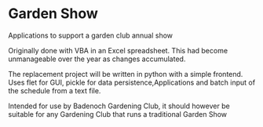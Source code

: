 # Garden Show
 Applications to support a garden club annual show

 Originally done with VBA in an Excel spreadsheet.
 This had become unmanageable over the year as changes accumulated.

 The replacement project will be written in python with a simple frontend.
 Uses flet for GUI, pickle for data persistence,Applications
 and batch input of the schedule from a text file.

 Intended for use by Badenoch Gardening Club, it should however be suitable
 for any Gardening Club that runs a traditional Garden Show

